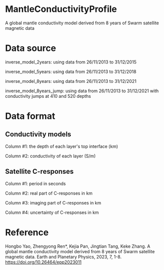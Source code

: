 # MantleConductivityProfile
A global mantle conductivity model derived from 8 years of Swarm satellite magnetic data

# Data source
inverse_model_2years: using data from 26/11/2013 to 31/12/2015

inverse_model_5years: using data from 26/11/2013 to 31/12/2018

inverse_model_8years: using data from 26/11/2013 to 31/12/2021

inverse_model_8years_jump: using data from 26/11/2013 to 31/12/2021 with conductivity jumps at 410 and 520 depths


# Data format
## Conductivity models
Column #1: the depth of each layer's top interface (km)

Column #2: conductivity of each layer (S/m)

## Satellite C-responses
Column #1: period in seconds

Column #2: real part of C-responses in km

Column #3: imaging part of C-responses in km

Column #4: uncertainty of C-responses in km

# Reference
Hongbo Yao, Zhengyong Ren*, Kejia Pan, Jingtian Tang, Keke Zhang. A global mantle conductivity model derived from 8 years of Swarm satellite magnetic data. Earth and Planetary Physics, 2023, 7, 1-8. https://doi.org/10.26464/epp2023011